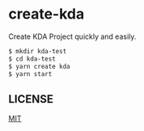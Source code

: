 # create-kda

Create KDA Project quickly and easily.

```sh
$ mkdir kda-test
$ cd kda-test
$ yarn create kda
$ yarn start
```

## LICENSE

[MIT](./LICENSE)
